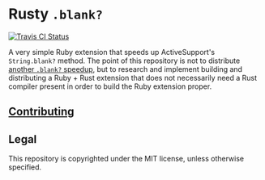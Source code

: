 # Rusty `.blank?`

[![Travis CI Status](https://travis-ci.org/simon0191/rusty_blank.svg?branch=master)](https://travis-ci.org/simon0191/rusty_blank)


A very simple Ruby extension that speeds up ActiveSupport's `String.blank?` method. The point of
this repository is not to distribute [another `.blank?`
speedup](https://github.com/SamSaffron/fast_blank), but to research and implement building and
distributing a Ruby + Rust extension that does not necessarily need a Rust compiler present in order
to build the Ruby extension proper.

## [Contributing](https://github.com/malept/rusty_blank/blob/master/CONTRIBUTING.md)

## Legal

This repository is copyrighted under the MIT license, unless otherwise specified.
